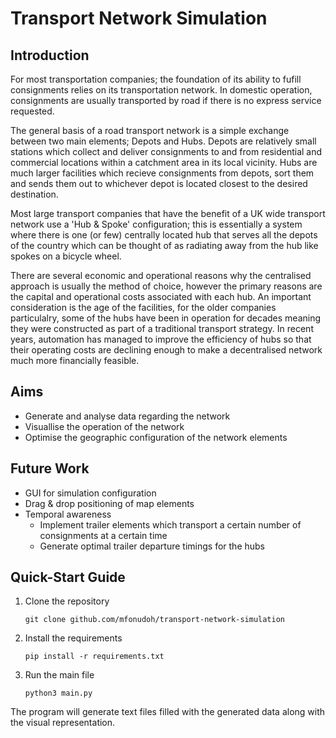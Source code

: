 # Transport Network Simulation

## Introduction

For most transportation companies; the foundation of its ability to fufill consignments relies on its transportation network. In domestic operation, consignments are usually transported by road if there is no express service requested.

The general basis of a road transport network is a simple exchange between two main elements; Depots and Hubs. Depots are relatively small stations which collect and deliver consignments to and from residential and commercial locations within a catchment area in its local vicinity. Hubs are much larger facilities which recieve consignments from depots, sort them and sends them out to whichever depot is located closest to the desired destination.

Most large transport companies that have the benefit of a UK wide transport network use a 'Hub & Spoke' configuration; this is essentially a system where there is one (or few) centrally located hub that serves all the depots of the country which can be thought of as radiating away from the hub like spokes on a bicycle wheel. 

There are several economic and operational reasons why the centralised approach is usually the method of choice, however the primary reasons are the capital and operational costs associated with each hub. An important consideration is the age of the facilities, for the older companies particulalry, some of the hubs have been in operation for decades meaning they were constructed as part of a traditional transport strategy. In recent years, automation has managed to improve the efficiency of hubs so that their operating costs are declining enough to make a decentralised network much more financially feasible.

## Aims

- Generate and analyse data regarding the network
- Visuallise the operation of the network
- Optimise the geographic configuration of the network elements

## Future Work

- GUI for simulation configuration
- Drag & drop positioning of map elements
- Temporal awareness
    - Implement trailer elements which transport a certain number of consignments at a certain time
    - Generate optimal trailer departure timings for the hubs

## Quick-Start Guide

1. Clone the repository

    `git clone github.com/mfonudoh/transport-network-simulation`

2. Install the requirements

    `pip install -r requirements.txt`

3. Run the main file

    `python3 main.py`

The program will generate text files filled with the generated data along with the visual representation.
